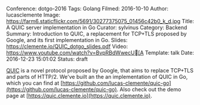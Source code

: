Conference: dotgo-2016
Tags: Golang
Filmed: 2016-10-10
Author: lucasclemente
Image: https://farm6.staticflickr.com/5691/30277375075_01456c42b0_k_d.jpg
Title: A QUIC server implementation in Go
Curator: sylvinus
Category: Backend
Summary: Introduction to QUIC, a replacement for TCP+TLS proposed by Google, and its first implementation in Go.
Slides: https://clemente.io/QUIC_dotgo_slides.pdf
Video: https://www.youtube.com/watch?v=BvpRBdWwecU[A
Template: talk
Date: 2016-12-23 15:01:02
Status: draft

[QUIC](https://en.wikipedia.org/wiki/QUIC) is a novel protocol proposed by Google, that aims to replace TCP+TLS and parts of HTTP/2. We've built an the an implementation of QUIC in Go, which you can find at [https://github.com/lucas-clemente/quic-go](https://github.com/lucas-clemente/quic-go). Also check out the demo page at [https://quic.clemente.io](https://quic.clemente.io).